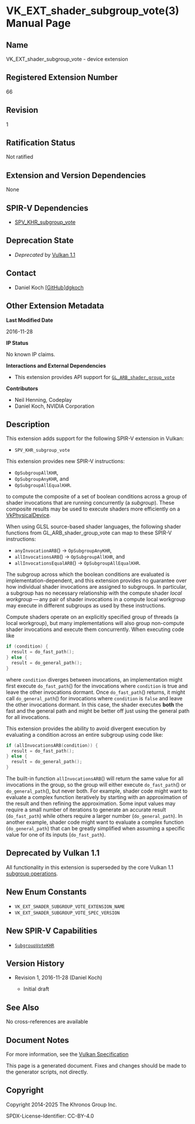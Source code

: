 # VK\_EXT\_shader\_subgroup\_vote(3) Manual Page

## Name

VK\_EXT\_shader\_subgroup\_vote - device extension



## [](#_registered_extension_number)Registered Extension Number

66

## [](#_revision)Revision

1

## [](#_ratification_status)Ratification Status

Not ratified

## [](#_extension_and_version_dependencies)Extension and Version Dependencies

None

## [](#_spir_v_dependencies)SPIR-V Dependencies

- [SPV\_KHR\_subgroup\_vote](https://github.khronos.org/SPIRV-Registry/extensions/KHR/SPV_KHR_subgroup_vote.html)

## [](#_deprecation_state)Deprecation State

- *Deprecated* by [Vulkan 1.1](https://registry.khronos.org/vulkan/specs/latest/html/vkspec.html#versions-1.1-new-features)

## [](#_contact)Contact

- Daniel Koch [\[GitHub\]dgkoch](https://github.com/KhronosGroup/Vulkan-Docs/issues/new?body=%5BVK_EXT_shader_subgroup_vote%5D%20%40dgkoch%0A%2AHere%20describe%20the%20issue%20or%20question%20you%20have%20about%20the%20VK_EXT_shader_subgroup_vote%20extension%2A)

## [](#_other_extension_metadata)Other Extension Metadata

**Last Modified Date**

2016-11-28

**IP Status**

No known IP claims.

**Interactions and External Dependencies**

- This extension provides API support for [`GL_ARB_shader_group_vote`](https://registry.khronos.org/OpenGL/extensions/ARB/ARB_shader_group_vote.txt)

**Contributors**

- Neil Henning, Codeplay
- Daniel Koch, NVIDIA Corporation

## [](#_description)Description

This extension adds support for the following SPIR-V extension in Vulkan:

- `SPV_KHR_subgroup_vote`

This extension provides new SPIR-V instructions:

- `OpSubgroupAllKHR`,
- `OpSubgroupAnyKHR`, and
- `OpSubgroupAllEqualKHR`.

to compute the composite of a set of boolean conditions across a group of shader invocations that are running concurrently (a *subgroup*). These composite results may be used to execute shaders more efficiently on a [VkPhysicalDevice](https://registry.khronos.org/vulkan/specs/latest/man/html/VkPhysicalDevice.html).

When using GLSL source-based shader languages, the following shader functions from GL\_ARB\_shader\_group\_vote can map to these SPIR-V instructions:

- `anyInvocationARB`() → `OpSubgroupAnyKHR`,
- `allInvocationsARB`() → `OpSubgroupAllKHR`, and
- `allInvocationsEqualARB`() → `OpSubgroupAllEqualKHR`.

The subgroup across which the boolean conditions are evaluated is implementation-dependent, and this extension provides no guarantee over how individual shader invocations are assigned to subgroups. In particular, a subgroup has no necessary relationship with the compute shader *local workgroup* — any pair of shader invocations in a compute local workgroup may execute in different subgroups as used by these instructions.

Compute shaders operate on an explicitly specified group of threads (a local workgroup), but many implementations will also group non-compute shader invocations and execute them concurrently. When executing code like

```c++
if (condition) {
  result = do_fast_path();
} else {
  result = do_general_path();
}
```

where `condition` diverges between invocations, an implementation might first execute `do_fast_path`() for the invocations where `condition` is true and leave the other invocations dormant. Once `do_fast_path`() returns, it might call `do_general_path`() for invocations where `condition` is `false` and leave the other invocations dormant. In this case, the shader executes **both** the fast and the general path and might be better off just using the general path for all invocations.

This extension provides the ability to avoid divergent execution by evaluating a condition across an entire subgroup using code like:

```c++
if (allInvocationsARB(condition)) {
  result = do_fast_path();
} else {
  result = do_general_path();
}
```

The built-in function `allInvocationsARB`() will return the same value for all invocations in the group, so the group will either execute `do_fast_path`() or `do_general_path`(), but never both. For example, shader code might want to evaluate a complex function iteratively by starting with an approximation of the result and then refining the approximation. Some input values may require a small number of iterations to generate an accurate result (`do_fast_path`) while others require a larger number (`do_general_path`). In another example, shader code might want to evaluate a complex function (`do_general_path`) that can be greatly simplified when assuming a specific value for one of its inputs (`do_fast_path`).

## [](#_deprecated_by_vulkan_1_1)Deprecated by Vulkan 1.1

All functionality in this extension is superseded by the core Vulkan 1.1 [subgroup operations](https://registry.khronos.org/vulkan/specs/latest/man/html/VkPhysicalDeviceSubgroupProperties.html).

## [](#_new_enum_constants)New Enum Constants

- `VK_EXT_SHADER_SUBGROUP_VOTE_EXTENSION_NAME`
- `VK_EXT_SHADER_SUBGROUP_VOTE_SPEC_VERSION`

## [](#_new_spir_v_capabilities)New SPIR-V Capabilities

- [`SubgroupVoteKHR`](https://registry.khronos.org/vulkan/specs/latest/html/vkspec.html#spirvenv-capabilities-table-SubgroupVoteKHR)

## [](#_version_history)Version History

- Revision 1, 2016-11-28 (Daniel Koch)
  
  - Initial draft

## [](#_see_also)See Also

No cross-references are available

## [](#_document_notes)Document Notes

For more information, see the [Vulkan Specification](https://registry.khronos.org/vulkan/specs/latest/html/vkspec.html#VK_EXT_shader_subgroup_vote)

This page is a generated document. Fixes and changes should be made to the generator scripts, not directly.

## [](#_copyright)Copyright

Copyright 2014-2025 The Khronos Group Inc.

SPDX-License-Identifier: CC-BY-4.0